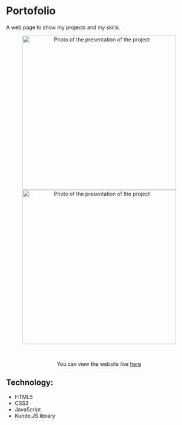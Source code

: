 # Portofolio

A web page to show my projects and my skills.

<p align="center">
  <img src="https://i.ibb.co/1J264mv/git-paint-1.png" alt="Photo of the presentation of the project" width="417"/>
  <img src="https://i.ibb.co/kQwNGFH/git-paint-2.png" alt="Photo of the presentation of the project" width="417"/>
</p>

<br>

<p align="center">
 You can view the website live <a href="https://ivanoiupetrut.github.io/Portfolio-website/" target="_blank">here</a>
</p>

## Technology:

- HTML5
- CSS3
- JavaScript
- Kunde.JS library
